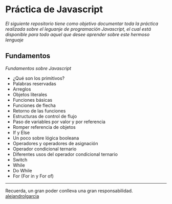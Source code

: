 # Práctica de Javascript

_El siguiente repositorio tiene como objetivo documentar toda la práctica realizada sobre el leguanje de programación Javascript, el cual está disponible para todo aquel que desee aprender sobre este hermoso lenguaje_

## Fundamentos

_Fundamentos sobre Javascript_

* ¿Qué son los primitivos?
* Palabras reservadas
* Arreglos
* Objetos literales
* Funciones básicas
* Funciones de flecha
* Retorno de las funciones
* Estructuras de control de flujo
* Paso de variables por valor y por referencia
* Romper referencia de objetos
* If y Else
* Un poco sobre lógica booleana
* Operadores y operadores de asignación
* Operador condicional ternario
* Diferentes usos del operador condicional ternario
* Switch
* While
* Do While
* For (For in y For of)

---
Recuerda, un gran poder conlleva una gran responsabilidad.
[alejandrolgarcia](https://github.com/alejandrolgarcia)

